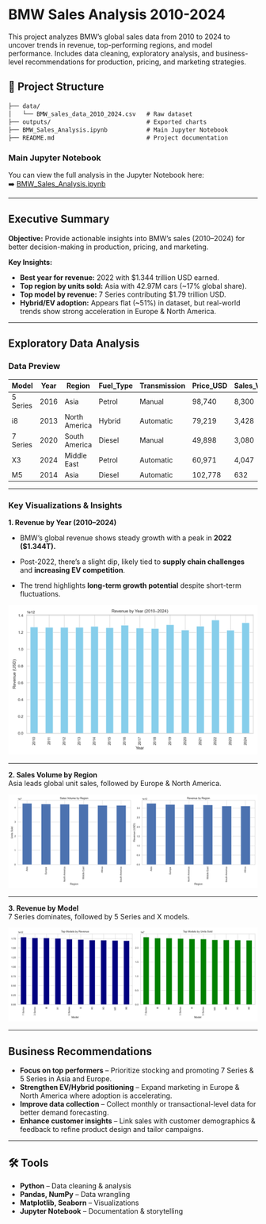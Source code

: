 # BMW Sales Analysis 2010-2024

This project analyzes BMW’s global sales data from 2010 to 2024 to uncover trends in revenue, top-performing regions, and model performance. Includes data cleaning, exploratory analysis, and business-level recommendations for production, pricing, and marketing strategies.


## 📂 Project Structure
```
├── data/
│   └── BMW_sales_data_2010_2024.csv   # Raw dataset
├── outputs/                           # Exported charts
├── BMW_Sales_Analysis.ipynb           # Main Jupyter Notebook
├── README.md                          # Project documentation
```

### Main Jupyter Notebook  
You can view the full analysis in the Jupyter Notebook here:  
➡️ [BMW_Sales_Analysis.ipynb](https://github.com/francissibal/BMW_Sales_Analysis/blob/main/BMW%20Sales%20Analysis.ipynb)


---
## Executive Summary
**Objective:** Provide actionable insights into BMW’s sales (2010–2024) for better decision-making in production, pricing, and marketing.

**Key Insights:**
- **Best year for revenue:** 2022 with $1.344 trillion USD earned.
- **Top region by units sold:** Asia with 42.97M cars (~17% global share).
- **Top model by revenue:** 7 Series contributing $1.79 trillion USD.
- **Hybrid/EV adoption:** Appears flat (~51%) in dataset, but real-world trends show strong acceleration in Europe & North America.

---

## Exploratory Data Analysis

### Data Preview

| Model     | Year | Region         | Fuel_Type | Transmission | Price_USD | Sales_Volume |
|-----------|------|----------------|-----------|--------------|-----------|--------------|
| 5 Series  | 2016 | Asia           | Petrol    | Manual       | 98,740    | 8,300        |
| i8        | 2013 | North America  | Hybrid    | Automatic    | 79,219    | 3,428        |
| 7 Series  | 2020 | South America  | Diesel    | Manual       | 49,898    | 3,080        |
| X3        | 2024 | Middle East    | Petrol    | Automatic    | 60,971    | 4,047        |
| M5        | 2014 | Asia           | Diesel    | Automatic    | 102,778   | 632          |

---

### Key Visualizations & Insights  

**1. Revenue by Year (2010–2024)**  
  * BMW’s global revenue shows steady growth with a peak in **2022 ($1.344T).**
  
  * Post-2022, there’s a slight dip, likely tied to **supply chain challenges** and **increasing EV competition**.
  
  * The trend highlights **long-term growth potential** despite short-term fluctuations.

![Revenue by Year](outputs/best_year_revenue.png)  

---

**2. Sales Volume by Region**  
Asia leads global unit sales, followed by Europe & North America.  

![Sales Volume by Region](outputs/sales_by_region.png)  

---

**3. Revenue by Model**  
7 Series dominates, followed by 5 Series and X models.  

![Revenue by Model](outputs/top_models.png)  


---

## Business Recommendations
- **Focus on top performers** – Prioritize stocking and promoting 7 Series & 5 Series in Asia and Europe.  
- **Strengthen EV/Hybrid positioning** – Expand marketing in Europe & North America where adoption is accelerating.  
- **Improve data collection** – Collect monthly or transactional-level data for better demand forecasting.  
- **Enhance customer insights** – Link sales with customer demographics & feedback to refine product design and tailor campaigns.  

---

## 🛠️ Tools
- **Python** – Data cleaning & analysis  
- **Pandas, NumPy** – Data wrangling  
- **Matplotlib, Seaborn** – Visualizations  
- **Jupyter Notebook** – Documentation & storytelling  
